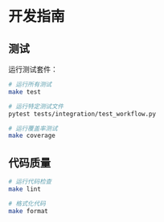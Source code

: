 # 开发指南

## 测试
运行测试套件：

```bash
# 运行所有测试
make test

# 运行特定测试文件
pytest tests/integration/test_workflow.py

# 运行覆盖率测试
make coverage
```

## 代码质量

```bash
# 运行代码检查
make lint

# 格式化代码
make format
```
